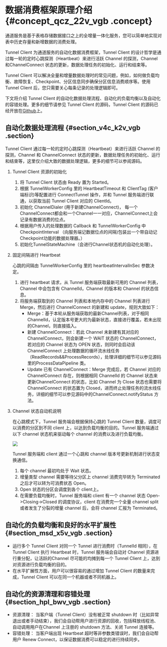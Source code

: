 # 数据消费框架原理介绍 {#concept_qcz_22v_vgb .concept}

通道服务是基于表格存储数据接口之上的全增量一体化服务，您可以简单地实现对表中历史存量和新增数据的消费处理。

Tunnel Client 为通道服务的自动化数据消费框架，Tunnel Client 的设计哲学是通过每一轮的定时心跳探测（Heartbeat）来进行活跃 Channel 的探测，Channel 和ChannelConnect 状态的更新，数据处理任务的初始化、运行和结束等。

Tunnel Client 可以解决全量和增量数据处理时的常见问题，例如，如何做负载均衡、故障恢复、Checkpoint、分区信息同步确保分区信息消费顺序等。使用 Tunnel Client 后，您只需要关心每条记录的处理逻辑即可。

下文将介绍 Tunnel Client 的自动化数据处理流程、自动化的负载均衡以及自动化的容错处理。更多的细节请参见 Tunnel Client 的源码，Tunnel Client 的源码已经开放在[Github](https://github.com/aliyun/aliyun-tablestore-java-sdk)上。

## 自动化数据处理流程 {#section_v4c_k2v_vgb .section}

Tunnel Client 通过每一轮的定时心跳探测（Heartbeat）来进行活跃 Channel 的探测，Channel 和 ChannelConnect 状态的更新，数据处理任务的初始化、运行和结束等，这里仅介绍大致的数据处理逻辑，更多的细节可以参阅源码。

1.  Tunnel Client 资源的初始化
    1.  将 Tunnel Client 状态由 Ready 置为 Started。
    2.  根据 TunnelWorkerConfig 里的 HeartbeatTimeout 和 ClientTag \(客户端标识\)等配置进行 ConnectTunnel 操作，并和 Tunnel 服务端进行联通，以获取当前 Tunnel Client 对应的 ClientId。
    3.  初始化 ChannelDialer \(用于新建ChannelConnect\)， 每一个ChannelConnect都会和一个Channel一一对应，ChannelConnect上会记录有数据消费的位点。
    4.  根据用户传入的处理数据的 Callback 和 TunnelWorkerConfig 中CheckpointInterval （向服务端记数据位点的间隔\)包装出一个带自动记Checkpoint功能的数据处理器。）
    5.  初始化TunnelStateMachine（会进行Channel状态机的自动化处理）。
2.  固定间隔进行 Heartbeat

    心跳的间隔由 TunnelWorkerConfig 里的 heartbeatIntervalInSec 参数决定。

    1.  进行 heartbeat 请求，从 Tunnel 服务端获取最新可用的 Channel 列表，Channel 中会包含有 ChannelId，Channel 的版本和 Channel 的状态信息。
    2.  将服务端获取到的 Channel 列表和本地内存中的 Channel 列表进行 Merge，然后进行 ChannelConnect 的新建和 update，规则大致如下：
        -   Merge：基于本轮从服务端获取的最新Channel列表，对于相同ChannelId，认定版本号更大的为最新状态，直接进行覆盖，若未出现的Channel，则直接插入。
        -   新建 ChannelConnect：若此 Channel 未新建有其对应的 ChannelConnect，则会新建一个 WAIT 状态的 ChannelConnect，若对应的 Channel 状态为 OPEN 状态，则同时会启动该 ChannelConnect 上处理数据的循环流水线任务（ReadRecords&&ProcessRecords），处理详细的细节可以参见源码里的ProcessDataPipeline 类。
        -   Update 已有 ChannelConnect：Merge 完成后，若 Channel 对应的ChannelConnect 存在，则根据相同 ChannelId 的 Channel 状态来更新ChannelConnect 的状态，比如 Channel 为 Close 状态也需要将 ChannelConnect 的状态置为 Closed，进而终止处理任务的流水线任务，详细的细节可以参见源码中的ChannelConnect.notifyStatus 方法。
3.  Channel 状态自动机说明

    在心跳模式下，Tunnel 服务端会根据保持心跳的 Tunnel Client 数量，调度可以消费的分区到不同 client 上，以达到负载均衡的目的。Tunnel 服务端通过以下 channel 状态机来驱动每个 channel 的消费以及进行负载均衡。

    ![](http://static-aliyun-doc.oss-cn-hangzhou.aliyuncs.com/assets/img/127799/155918771739085_zh-CN.png)

    Tunnel 服务端和 client 通过一个心跳和 channel 版本号更新机制进行状态变换通信。

    1.  每个 channel 最初均处于 Wait 状态。
    2.  增量类型 channel 需要等待父分区上 channel 消费完毕转为 Terminated 之后才可以转为可消费状态 Open。
    3.  Open 状态的分区会调度到各个 client上。
    4.  在需要负载均衡时，Tunnel 服务端和 client 有一个 channel 状态 Open-\>Closing-\>Closed 的调度协议，client 在消费完一个全量 channel split 或者发生了分裂的增量 channel 后，会将 channel 汇报为 Terminated。

## 自动化的负载均衡和良好的水平扩展性 {#section_msd_x5v_vgb .section}

-   运行多个 Tunnel Client 对同一个 Tunnel 进行消费时（TunnelId 相同），在 Tunnel Client 执行 Heartbeat 时，Tunnel 服务端会自动对 Channel 资源进行重分配，让活跃的Channel 尽可能的均摊到每一个 Tunnel Client 上，达到对资源进行负载均衡的目的。
-   在水平扩展性方面，用户可以很容易的通过增加 Tunnel Client 的数量来完成，Tunnel Client 可以在同一个机器或者不同机器上。

## 自动化的资源清理和容错处理 {#section_hpl_bwv_vgb .section}

-   资源清理： 当客户端（Tunnel Client）没有被正常 shutdown 时（比如异常退出或者手动结束），我们会自动帮用户进行资源的回收，包括释放线程池、自动调用用户在Channel 上注册的 shutdown 方法、关闭 Tunnel 连接等。
-   容错处理： 当客户端出现 Heartbeat 超时等非参数类错误时，我们会自动帮用户 Renew Connect，以保证数据消费可以稳定的进行持续同步。

